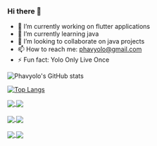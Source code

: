 ### Hi there 👋


<!-- **Phavyolo/Phavyolo** is a ✨ _special_ ✨ repository because its `README.md` (this file) appears on your GitHub profile. -->

<!-- Here are some ideas to get you started: -->

- 🔭 I’m currently working on flutter applications
- 🌱 I’m currently learning java
- 👯 I’m looking to collaborate on java projects
- 📫 How to reach me: phavyolo@gmail.com
- ⚡ Fun fact: Yolo Only Live Once

![Phavyolo's GitHub stats](https://github-readme-stats.vercel.app/api?username=Phavyolo&show_icons=true&theme=merko&count_private=true)

[![Top Langs](https://github-readme-stats.vercel.app/api/top-langs/?username=Phavyolo&layout=compact&theme=merko)](https://github.com/Phavylolo/github-readme-stats)

<!-- [![Readme Card](https://github-readme-stats.vercel.app/api/pin/?username=Phavyolo&repo=functional-programming-with-java&theme=merko)](https://github.com/Phavyolo/functional-programming-with-java)

[![Readme Card](https://github-readme-stats.vercel.app/api/pin/?username=Phavyolo&repo=simple_calculator_with_getx&theme=merko)](https://github.com/Phavyolo/simple_calculator_with_getx)

[![Readme Card](https://github-readme-stats.vercel.app/api/pin/?username=Phavyolo&repo=mockito&theme=merko)](https://github.com/Phavyolo/mockito)

[![Readme Card](https://github-readme-stats.vercel.app/api/pin/?username=Phavyolo&repo=junit&theme=merko)](https://github.com/Phavyolo/junit) -->


<a href="https://github.com/Phavyolo/functional-programming-with-java">
  <img align="center" src="https://github-readme-stats.vercel.app/api/pin/?username=Phavyolo&repo=functional-programming-with-java&theme=merko" />
</a>

<a href="https://github.com/Phavyolo/simple_calculator_with_getx">
  <img align="center" src="https://github-readme-stats.vercel.app/api/pin/?username=Phavyolo&repo=simple_calculator_with_getx&theme=merko" />
</a>

<br>
<br>

<a href="https://github.com/Phavyolo/mockito">
  <img align="center" src="https://github-readme-stats.vercel.app/api/pin/?username=Phavyolo&repo=mockito&theme=merko" />
</a>

<a href="https://github.com/Phavyolo/junit">
  <img align="center" src="https://github-readme-stats.vercel.app/api/pin/?username=Phavyolo&repo=junit&theme=merko" />
</a>

<br>
<br>

<a href="https://github.com/Phavyolo/decentralized_bank_dapp">
  <img align="center" src="https://github-readme-stats.vercel.app/api/pin/?username=Phavyolo&repo=mockito&theme=merko" />
</a>

<a href="https://github.com/Phavyolo/bmi_calculator">
  <img align="center" src="https://github-readme-stats.vercel.app/api/pin/?username=Phavyolo&repo=junit&theme=merko" />
</a>



